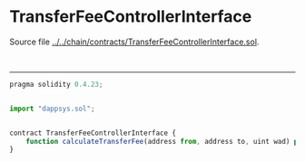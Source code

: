 # TransferFeeControllerInterface

Source file [../../chain/contracts/TransferFeeControllerInterface.sol](../../chain/contracts/TransferFeeControllerInterface.sol).

<br />

<hr />

```javascript
pragma solidity 0.4.23;


import "dappsys.sol";


contract TransferFeeControllerInterface {
    function calculateTransferFee(address from, address to, uint wad) public view returns (uint);
}

```
